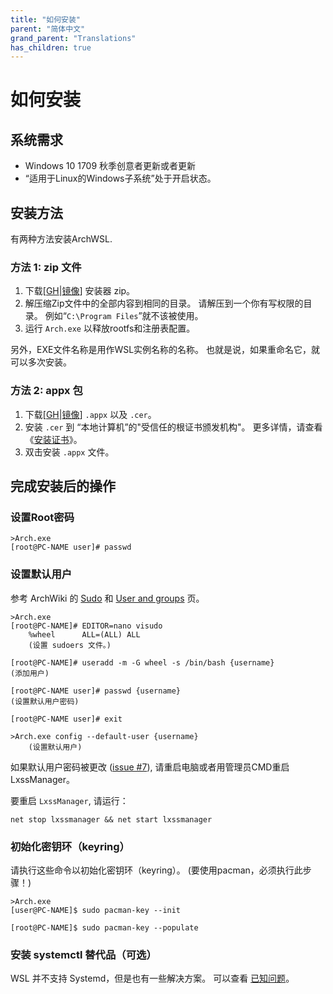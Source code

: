 ```yaml
---
title: "如何安装"
parent: "简体中文"
grand_parent: "Translations"
has_children: true
---
```

# 如何安装

## 系统需求

* Windows 10 1709 秋季创意者更新或者更新
* “适用于Linux的Windows子系统”处于开启状态。

## 安装方法

有两种方法安装ArchWSL.

### 方法 1: zip 文件

1. 下载[[GH](https://github.com/yuk7/ArchWSL/releases/latest)|[镜像](https://gitee.com/yuk7/archwsl-mirror)] 安装器 zip。
2. 解压缩Zip文件中的全部内容到相同的目录。
   请解压到一个你有写权限的目录。
   例如“`C:\Program Files`”就不该被使用。
3. 运行 `Arch.exe` 以释放rootfs和注册表配置。

另外，EXE文件名称是用作WSL实例名称的名称。
也就是说，如果重命名它，就可以多次安装。

### 方法 2: appx 包

1. 下载[[GH](https://github.com/yuk7/ArchWSL/releases/latest)|[镜像](https://gitee.com/yuk7/archwsl-mirror)] `.appx` 以及 `.cer`。
2. 安装 `.cer` 到 “本地计算机”的"受信任的根证书颁发机构"。
   更多详情，请查看《[安装证书](Install-Certificate.md)》。
3. 双击安装 `.appx` 文件。

## 完成安装后的操作

### 设置Root密码

```shell
>Arch.exe
[root@PC-NAME user]# passwd
```

### 设置默认用户

参考 ArchWiki 的 
[Sudo](https://wiki.archlinux.org/index.php/Sudo#Example_entries)
和
[User and groups](https://wiki.archlinux.org/index.php/Users_and_groups) 页。

```shell
>Arch.exe
[root@PC-NAME]# EDITOR=nano visudo
    %wheel      ALL=(ALL) ALL
    (设置 sudoers 文件。)

[root@PC-NAME]# useradd -m -G wheel -s /bin/bash {username}
(添加用户)

[root@PC-NAME user]# passwd {username}
(设置默认用户密码)

[root@PC-NAME user]# exit

>Arch.exe config --default-user {username}
    (设置默认用户)
```

如果默认用户密码被更改
([issue #7](https://github.com/yuk7/ArchWSL/issues/7)),
请重启电脑或者用管理员CMD重启LxssManager。

要重启 `LxssManager`, 请运行：

```batch
net stop lxssmanager && net start lxssmanager
```

### 初始化密钥环（keyring）

请执行这些命令以初始化密钥环（keyring）。
(要使用pacman，必须执行此步骤！)

```shell
>Arch.exe
[user@PC-NAME]$ sudo pacman-key --init

[root@PC-NAME]$ sudo pacman-key --populate
```

### 安装 systemctl 替代品（可选）

WSL 并不支持 Systemd，但是也有一些解决方案。
可以查看 [已知问题](Known-issues.md#systemdsystemctl)。

